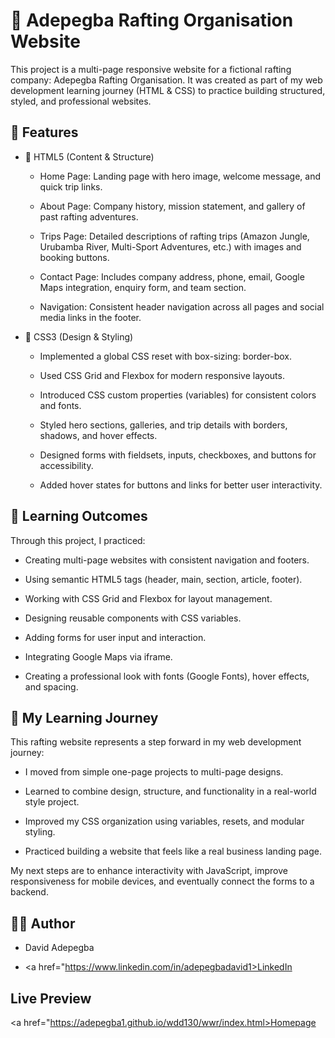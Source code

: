 # 🌊 Adepegba Rafting Organisation Website

This project is a multi-page responsive website for a fictional rafting company: Adepegba Rafting Organisation. It was created as part of my web development learning journey (HTML & CSS) to practice building structured, styled, and professional websites.

## 📌 Features

- 🔹 HTML5 (Content & Structure)

  - Home Page: Landing page with hero image, welcome message, and quick trip links.

  - About Page: Company history, mission statement, and gallery of past rafting adventures.

  - Trips Page: Detailed descriptions of rafting trips (Amazon Jungle, Urubamba River, Multi-Sport Adventures, etc.) with images and booking buttons.

  - Contact Page: Includes company address, phone, email, Google Maps integration, enquiry form, and team section.

  - Navigation: Consistent header navigation across all pages and social media links in the footer.

- 🔹 CSS3 (Design & Styling)

  - Implemented a global CSS reset with box-sizing: border-box.

  - Used CSS Grid and Flexbox for modern responsive layouts.

  - Introduced CSS custom properties (variables) for consistent colors and fonts.

  - Styled hero sections, galleries, and trip details with borders, shadows, and hover effects.

  - Designed forms with fieldsets, inputs, checkboxes, and buttons for accessibility.

  - Added hover states for buttons and links for better user interactivity.

## 🎯 Learning Outcomes

Through this project, I practiced:

- Creating multi-page websites with consistent navigation and footers.

- Using semantic HTML5 tags (header, main, section, article, footer).

- Working with CSS Grid and Flexbox for layout management.

- Designing reusable components with CSS variables.

- Adding forms for user input and interaction.

- Integrating Google Maps via iframe.

- Creating a professional look with fonts (Google Fonts), hover effects, and spacing.

## 📖 My Learning Journey

This rafting website represents a step forward in my web development journey:

- I moved from simple one-page projects to multi-page designs.

- Learned to combine design, structure, and functionality in a real-world style project.

- Improved my CSS organization using variables, resets, and modular styling.

- Practiced building a website that feels like a real business landing page.

<p>My next steps are to enhance interactivity with JavaScript, improve responsiveness for mobile devices, and eventually connect the forms to a backend.</p>

## 👨‍💻 Author

- David Adepegba

- <a href="https://www.linkedin.com/in/adepegbadavid1>LinkedIn</a>

## Live Preview

<a href="https://adepegba1.github.io/wdd130/wwr/index.html>Homepage</a>
